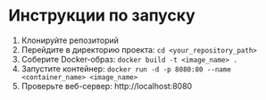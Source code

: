 # Инструкции по запуску

1. Клонируйте репозиторий
2. Перейдите в директорию проекта:
    `cd <your_repository_path>`
3. Соберите Docker-образ:
    `docker build -t <image_name> .`
4. Запустите контейнер:
    `docker run -d -p 8080:80 --name <container_name> <image_name>`
5. Проверьте веб-сервер:
http://localhost:8080